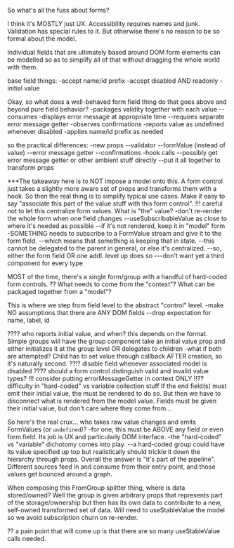 So what's all the fuss about forms?

I think it's MOSTLY just UX. Accessibility requires names and junk. Validation has special rules to it. But otherwise there's no reason to be so formal about the model.


Individual fields that are ultimately based around DOM form elements can be modelled so as to simplify all of that without dragging the whole world with them.

base field things:
-accept name/id prefix
-accept disabled AND readonly
-initial value

Okay, so what does a well-behaved form field thing do that goes above and beyond pure field behavior?
-packages validity together with each value
--consumes
-displays error message at appropriate time
--requires separate error message getter
-observes confirmations
-reports value as undefined whenever disabled
-applies name/id prefix as needed

so the practical differences:
-new props
--validator
--formValue (instead of value)
--error message getter
--confirmations
-hook calls
--possibly get error message getter or other ambient stuff directly
--put it all together to transform props


***The takeaway here is to NOT impose a model onto this. A form control just takes a slightly more aware set of props and transforms them with a hook.
So then the real thing is to simplify typical use cases. Make it easy to say "associate this part of the value stuff with this form control".
!!! careful not to let this centralize form values. What is "the" value?
-don't re-render the whole form when one field changes
--useSubscribableValue as close to where it's needed as possible
--if it's not rendered, keep it in "model" form
-SOMETHING needs to subscribe to a FormValue stream and give it to the form field.
--which means that something is keeping that in state.
--this cannot be delegated to the parent in general, or else it's centralized.
--so, either the form field OR one addl. level up does so
---don't want yet a third component for every type

MOST of the time, there's a single form/group with a handful of hard-coded form controls.
?? What needs to come from the "context"? What can be packaged together from a "model"?

This is where we step from field level to the abstract "control" level.
-make NO assumptions that there are ANY DOM fields
--drop expectation for name, label, id





???? who reports initial value, and when?
this depends on the format. Simple groups will have the group component take an initial value prop and either initializes it at the group level OR delegates to children
-what if both are attempted? Child has to set value through callback AFTER creation, so it's naturally second.
??!? disable field whenever associated model is disabled
???? should a form control distinguish valid and invalid value types?
 !!! consider putting errorMessageGetter in context ONLY
!!?? difficulty in "hard-coded" vs variable collection stuff
If the end field(s) must emit their initial value, the must be rendered to do so.
But then we have to disconnect what is rendered from the model value.
Fields must be given their initial value, but don't care where they come from...





So here's the real crux... who takes raw value changes and emits FormValues (or `undefined`)?
-for one, this must be ABOVE any field or even form field. Its job is UX and particularly DOM interface.
-the "hard-coded" vs "variable" dichotomy comes into play.
--a hard-coded group could have its value specified up top but realistically should trickle it down the hierarchy through props.
Overall the answer is "it's part of the pipeline". Different sources feed in and consume from their entry point, and those values get bounced around a graph.


When composing this FromGroup splitter thing, where is data stored/owned?
Well the group is given arbitrary props that represents part of the storage/ownership but then has its own data to contribute to a new, self-owned transformed set of data.
Will need to useStableValue the model so we avoid subscription churn on re-render.


?? a pain point that will come up is that there are so many useStableValue calls needed.
